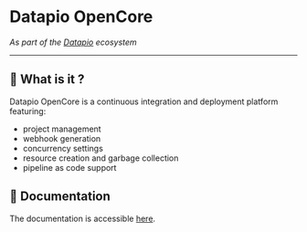 # Datapio OpenCore

*As part of the [Datapio](https://datapio.co) ecosystem*

---

## 🔎 What is it ?

Datapio OpenCore is a continuous integration and deployment platform featuring:

 - project management
 - webhook generation
 - concurrency settings
 - resource creation and garbage collection
 - pipeline as code support

## 📝 Documentation

The documentation is accessible [here](https://opencore.datapio.co/).
